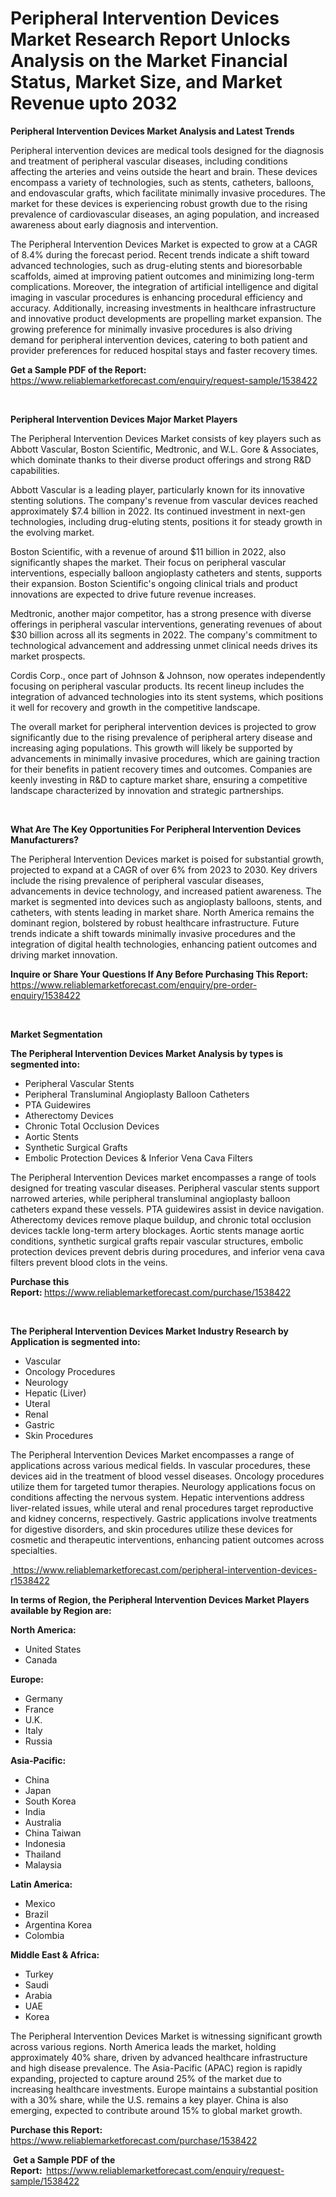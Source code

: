 <p><h1>Peripheral Intervention Devices Market Research Report Unlocks Analysis on the Market Financial Status, Market Size, and Market Revenue upto 2032</h1></p><p><strong>Peripheral Intervention Devices Market Analysis and Latest Trends</strong></p>
<p><p>Peripheral intervention devices are medical tools designed for the diagnosis and treatment of peripheral vascular diseases, including conditions affecting the arteries and veins outside the heart and brain. These devices encompass a variety of technologies, such as stents, catheters, balloons, and endovascular grafts, which facilitate minimally invasive procedures. The market for these devices is experiencing robust growth due to the rising prevalence of cardiovascular diseases, an aging population, and increased awareness about early diagnosis and intervention.</p><p>The Peripheral Intervention Devices Market is expected to grow at a CAGR of 8.4% during the forecast period. Recent trends indicate a shift toward advanced technologies, such as drug-eluting stents and bioresorbable scaffolds, aimed at improving patient outcomes and minimizing long-term complications. Moreover, the integration of artificial intelligence and digital imaging in vascular procedures is enhancing procedural efficiency and accuracy. Additionally, increasing investments in healthcare infrastructure and innovative product developments are propelling market expansion. The growing preference for minimally invasive procedures is also driving demand for peripheral intervention devices, catering to both patient and provider preferences for reduced hospital stays and faster recovery times.</p></p>
<p><strong>Get a Sample PDF of the Report:&nbsp;</strong> <a href="https://www.reliablemarketforecast.com/enquiry/request-sample/1538422?utm_campaign=3138&utm_medium=2&utm_source=Github&utm_content=ia&utm_term=16042025&utm_id=peripheral-intervention-devices">https://www.reliablemarketforecast.com/enquiry/request-sample/1538422</a></p>
<p>&nbsp;</p>
<p><strong>Peripheral Intervention Devices Major Market Players</strong></p>
<p><p>The Peripheral Intervention Devices Market consists of key players such as Abbott Vascular, Boston Scientific, Medtronic, and W.L. Gore & Associates, which dominate thanks to their diverse product offerings and strong R&D capabilities. </p><p>Abbott Vascular is a leading player, particularly known for its innovative stenting solutions. The company's revenue from vascular devices reached approximately $7.4 billion in 2022. Its continued investment in next-gen technologies, including drug-eluting stents, positions it for steady growth in the evolving market.</p><p>Boston Scientific, with a revenue of around $11 billion in 2022, also significantly shapes the market. Their focus on peripheral vascular interventions, especially balloon angioplasty catheters and stents, supports their expansion. Boston Scientific's ongoing clinical trials and product innovations are expected to drive future revenue increases.</p><p>Medtronic, another major competitor, has a strong presence with diverse offerings in peripheral vascular interventions, generating revenues of about $30 billion across all its segments in 2022. The company's commitment to technological advancement and addressing unmet clinical needs drives its market prospects.</p><p>Cordis Corp., once part of Johnson & Johnson, now operates independently focusing on peripheral vascular products. Its recent lineup includes the integration of advanced technologies into its stent systems, which positions it well for recovery and growth in the competitive landscape.</p><p>The overall market for peripheral intervention devices is projected to grow significantly due to the rising prevalence of peripheral artery disease and increasing aging populations. This growth will likely be supported by advancements in minimally invasive procedures, which are gaining traction for their benefits in patient recovery times and outcomes. Companies are keenly investing in R&D to capture market share, ensuring a competitive landscape characterized by innovation and strategic partnerships.</p></p>
<p>&nbsp;</p>
<p><strong>What Are The Key Opportunities For Peripheral Intervention Devices Manufacturers?</strong></p>
<p><p>The Peripheral Intervention Devices market is poised for substantial growth, projected to expand at a CAGR of over 6% from 2023 to 2030. Key drivers include the rising prevalence of peripheral vascular diseases, advancements in device technology, and increased patient awareness. The market is segmented into devices such as angioplasty balloons, stents, and catheters, with stents leading in market share. North America remains the dominant region, bolstered by robust healthcare infrastructure. Future trends indicate a shift towards minimally invasive procedures and the integration of digital health technologies, enhancing patient outcomes and driving market innovation.</p></p>
<p><strong>Inquire or Share Your Questions If Any Before Purchasing This Report:</strong> <a href="https://www.reliablemarketforecast.com/enquiry/pre-order-enquiry/1538422?utm_campaign=3138&utm_medium=2&utm_source=Github&utm_content=ia&utm_term=16042025&utm_id=peripheral-intervention-devices">https://www.reliablemarketforecast.com/enquiry/pre-order-enquiry/1538422</a></p>
<p>&nbsp;</p>
<p><strong>Market Segmentation</strong></p>
<p><strong>The Peripheral Intervention Devices Market Analysis by types is segmented into:</strong></p>
<p><ul><li>Peripheral Vascular Stents</li><li>Peripheral Transluminal Angioplasty Balloon Catheters</li><li>PTA Guidewires</li><li>Atherectomy Devices</li><li>Chronic Total Occlusion Devices</li><li>Aortic Stents</li><li>Synthetic Surgical Grafts</li><li>Embolic Protection Devices & Inferior Vena Cava Filters</li></ul></p>
<p><p>The Peripheral Intervention Devices market encompasses a range of tools designed for treating vascular diseases. Peripheral vascular stents support narrowed arteries, while peripheral transluminal angioplasty balloon catheters expand these vessels. PTA guidewires assist in device navigation. Atherectomy devices remove plaque buildup, and chronic total occlusion devices tackle long-term artery blockages. Aortic stents manage aortic conditions, synthetic surgical grafts repair vascular structures, embolic protection devices prevent debris during procedures, and inferior vena cava filters prevent blood clots in the veins.</p></p>
<p><strong>Purchase this Report:&nbsp;</strong><a href="https://www.reliablemarketforecast.com/purchase/1538422?utm_campaign=3138&utm_medium=2&utm_source=Github&utm_content=ia&utm_term=16042025&utm_id=peripheral-intervention-devices">https://www.reliablemarketforecast.com/purchase/1538422</a></p>
<p>&nbsp;</p>
<p><strong>The Peripheral Intervention Devices Market Industry Research by Application is segmented into:</strong></p>
<p><ul><li>Vascular</li><li>Oncology Procedures</li><li>Neurology</li><li>Hepatic (Liver)</li><li>Uteral</li><li>Renal</li><li>Gastric</li><li>Skin Procedures</li></ul></p>
<p><p>The Peripheral Intervention Devices Market encompasses a range of applications across various medical fields. In vascular procedures, these devices aid in the treatment of blood vessel diseases. Oncology procedures utilize them for targeted tumor therapies. Neurology applications focus on conditions affecting the nervous system. Hepatic interventions address liver-related issues, while uteral and renal procedures target reproductive and kidney concerns, respectively. Gastric applications involve treatments for digestive disorders, and skin procedures utilize these devices for cosmetic and therapeutic interventions, enhancing patient outcomes across specialties.</p></p>
<p><a href="https://www.reliablemarketforecast.com/peripheral-intervention-devices-r1538422?utm_campaign=3138&utm_medium=2&utm_source=Github&utm_content=ia&utm_term=16042025&utm_id=peripheral-intervention-devices">&nbsp;https://www.reliablemarketforecast.com/peripheral-intervention-devices-r1538422</a></p>
<p><strong>In terms of Region, the Peripheral Intervention Devices Market Players available by Region are:</strong></p>
<p>
    <p> <strong> North America: </strong>
        <ul>
            <li>United States</li>
            <li>Canada</li>
        </ul>
        </p> 
    <p> <strong> Europe: </strong>
        <ul>
            <li>Germany</li>
            <li>France</li>
            <li>U.K.</li>
            <li>Italy</li>
            <li>Russia</li>
        </ul>
        </p> 
    <p> <strong> Asia-Pacific: </strong>
        <ul>
            <li>China</li>
            <li>Japan</li>
            <li>South Korea</li>
            <li>India</li>
            <li>Australia</li>
            <li>China Taiwan</li>
            <li>Indonesia</li>
            <li>Thailand</li>
            <li>Malaysia</li>
        </ul>
        </p> 
    <p> <strong> Latin America: </strong>
        <ul>
            <li>Mexico</li>
            <li>Brazil</li>
            <li>Argentina Korea</li>
            <li>Colombia</li>
        </ul>
        </p> 
    <p> <strong> Middle East & Africa: </strong>
        <ul>
            <li>Turkey</li>
            <li>Saudi</li>
            <li>Arabia</li>
            <li>UAE</li>
            <li>Korea</li>
        </ul>
    </p>
    </p>
<p><p>The Peripheral Intervention Devices Market is witnessing significant growth across various regions. North America leads the market, holding approximately 40% share, driven by advanced healthcare infrastructure and high disease prevalence. The Asia-Pacific (APAC) region is rapidly expanding, projected to capture around 25% of the market due to increasing healthcare investments. Europe maintains a substantial position with a 30% share, while the U.S. remains a key player. China is also emerging, expected to contribute around 15% to global market growth.</p></p>
<p><strong>Purchase this Report: </strong><a href="https://www.reliablemarketforecast.com/purchase/1538422?utm_campaign=3138&utm_medium=2&utm_source=Github&utm_content=ia&utm_term=16042025&utm_id=peripheral-intervention-devices">https://www.reliablemarketforecast.com/purchase/1538422</a></p>
<p>&nbsp;<strong>Get a Sample PDF of the Report:&nbsp;&nbsp;</strong><a href="https://www.reliablemarketforecast.com/enquiry/request-sample/1538422?utm_campaign=3138&utm_medium=2&utm_source=Github&utm_content=ia&utm_term=16042025&utm_id=peripheral-intervention-devices">https://www.reliablemarketforecast.com/enquiry/request-sample/1538422</a></p>
<p><strong></strong></p>
<p><p></p><p></p><p></p></p>